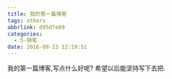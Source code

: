 ```yaml
---
title: 我的第一篇博客
tags: others
abbrlink: d95d7e09
categories:
  - 5-随笔
date: 2016-09-23 12:19:51
---
```


我的第一篇博客,写点什么好呢? 
希望以后能坚持写下去把.
